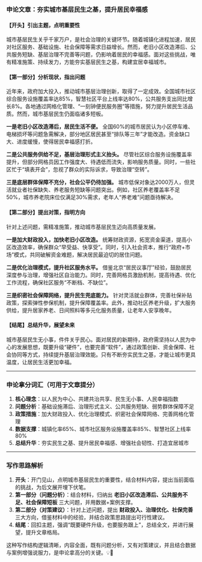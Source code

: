 ### **申论文章：夯实城市基层民生之基，提升居民幸福感**

#### **【开头】引出主题，点明重要性**

城市基层民生关乎千家万户，是社会治理的关键环节。随着城镇化进程加速，居民对社区服务、基础设施、社会保障等需求日益增长。然而，老旧小区改造滞后、公共服务短缺、基层治理不完善等问题，仍影响着居民的幸福感。面对这些挑战，唯有精准施策、持续发力，方能夯实基层民生之基，构建宜居幸福城市。

#### **【第一部分】分析现状，指出问题**

近年来，政府加大投入，推动城市基层治理创新，取得了一定成效。全国城市社区综合服务设施覆盖率达85%，智慧社区平台上线率达80%，公共服务支出同比增长8%。各地通过网格化管理、“一刻钟便民服务圈”等措施，努力提升居民生活品质。然而，城市基层民生仍面临诸多短板。

**一是老旧小区改造滞后，居民生活不便。** 全国60%的城市居民认为小区停车难、电梯损坏等问题急需解决，部分地区居民甚至“排队等三年”才能改造。资金缺口大、进度缓慢，使得居民幸福感打折。

**二是公共服务供给不足，基层治理形式主义抬头。** 尽管社区综合服务设施覆盖率提升，但部分网格员因工作强度大、待遇低而流失，影响服务质量。同时，一些社区忙于“填表开会”，忽视了群众的实际诉求，导致治理“空转”。

**三是底层群体保障不充分，社会公平仍待加强。** 城市低保对象达2000万人，但灵活就业者社保缺失、养老服务短缺等问题突出。例如，社区养老覆盖率不足50%，城市养老院床位仅满足30%需求，老年人“养老难”问题亟待解决。

#### **【第二部分】提出对策，指明方向**

针对上述问题，需精准施策，推动城市基层民生迈向高质量发展。

**一是加大财政投入，加快老旧小区改造。** 统筹财政资源，拓宽资金渠道，提高小区改造效率，确保群众“早受益、快享受”。同时，引入社会资本，推行“政府+市场”模式，共同破解资金难题，解决居民最迫切的居住问题。

**二是优化治理模式，提升社区服务水平。** 借鉴北京“居民议事厅”经验，鼓励居民深度参与治理，增强社区自治能力。同时，完善网格员激励机制，提高待遇、优化工作流程，确保社区服务“不断档、不缺位”。

**三是织密社会保障网络，提升民生兜底能力。** 针对灵活就业群体，完善社保补贴政策，探索弹性参保机制，提升保障覆盖率。此外，推动社区养老升级，扩大服务供给，提升居家养老、日间照料等多元化服务质量，让老年人安享晚年。

#### **【结尾】总结升华，展望未来**

城市基层民生无小事，件件关乎民心。面对居民的新期待，政府需坚持以人民为中心的发展思想，既要升级“硬件”，也要完善“软件”，通过政策创新、资金保障、社会协同等方式，持续提升基层治理效能。只有不断夯实民生之基，才能让城市更具温度，让居民生活更加幸福。

---

### **申论拿分词汇（可用于文章提分）**

1. **核心理念**：以人民为中心、共建共治共享、民生无小事、人民幸福指数
2. **问题分析**：基础设施滞后、治理形式主义、公共服务短缺、弱势群体保障不足
3. **政策措施**：加大财政投入、优化治理模式、织密社会保障网络、完善网格化管理
4. **数据支撑**：城镇化率65%、城市社区服务设施覆盖率85%、智慧社区上线率80%
5. **总结升华**：夯实民生之基、提升居民幸福感、增强社会韧性、打造宜居城市

---

### **写作思路解析**

1. **开头**：开门见山，点明城市基层民生的重要性，结合材料内容，提出当前面临的挑战，为后文展开埋下伏笔。
2. **第一部分（问题分析）**：结合材料，归纳出 **老旧小区改造滞后、公共服务不足、社会保障短板** 三大问题，并用数据+案例支撑。
3. **第二部分（对策建议）**：针对上述问题，提出 **财政投入、治理优化、社保完善** 三大方向，借鉴材料中的经验，并结合政策思路提出可行性建议。
4. **结尾**：回扣主题，强调“既要硬件升级，也要服务跟上”，总结全文，并进行展望，提升文章格局。

这种写作结构逻辑清晰，内容全面，既有问题分析，又有对策建议，并且结合数据与案例增强说服力，是申论拿高分的关键。💡🚀